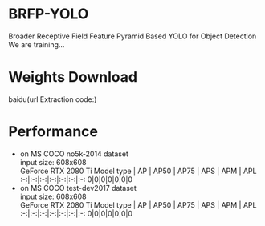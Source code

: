 # BRFP-YOLO
Broader Receptive Field Feature Pyramid Based YOLO for Object Detection\
We are training...
# Weights Download
baidu(url Extraction code:)
# Performance
- on MS COCO no5k-2014 dataset\
input size: 608x608\
GeForce RTX 2080 Ti
Model type | AP | AP50 | AP75 | APS | APM | APL
:-:|:-:|:-:|:-:|:-:|:-:|:-:
0|0|0|0|0|0|0
- on MS COCO test-dev2017 dataset\
input size: 608x608\
GeForce RTX 2080 Ti
Model type | AP | AP50 | AP75 | APS | APM | APL
:-:|:-:|:-:|:-:|:-:|:-:|:-:
0|0|0|0|0|0|0
